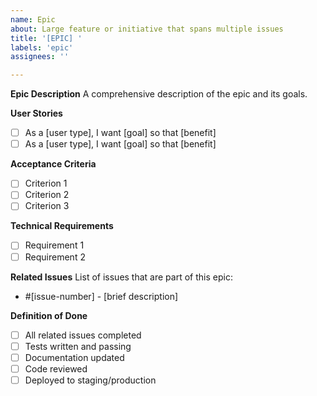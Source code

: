```yaml
---
name: Epic
about: Large feature or initiative that spans multiple issues
title: '[EPIC] '
labels: 'epic'
assignees: ''

---
```


**Epic Description**
A comprehensive description of the epic and its goals.

**User Stories**
- [ ] As a [user type], I want [goal] so that [benefit]
- [ ] As a [user type], I want [goal] so that [benefit]

**Acceptance Criteria**
- [ ] Criterion 1
- [ ] Criterion 2
- [ ] Criterion 3

**Technical Requirements**
- [ ] Requirement 1
- [ ] Requirement 2

**Related Issues**
List of issues that are part of this epic:
- #[issue-number] - [brief description]

**Definition of Done**
- [ ] All related issues completed
- [ ] Tests written and passing
- [ ] Documentation updated
- [ ] Code reviewed
- [ ] Deployed to staging/production
